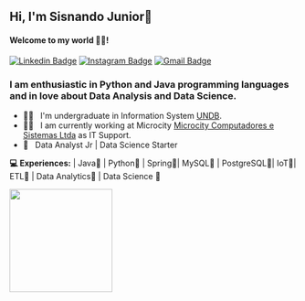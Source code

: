 ## Hi, I'm Sisnando Junior👋
#### Welcome to my world 🧑‍💻!

 [![Linkedin Badge](https://img.shields.io/badge/-SisnandoJunior-6633cc?-LinkedIn-blue?style=flat-square&logo=Linkedin&logoColor=white&link=https://www.linkedin.com/in/sisnando-junior/)](https://www.linkedin.com/in/sisnando-junior-812050b6/) 
 [![Instagram Badge](https://img.shields.io/badge/-Instagram-blue?style=flat-square&logo=Instagram&logoColor=white&link=https://instagram.com/sisnando_dev?igshid=1o9uhlz6bqs4s)](https://instagram.com/sisnando_dev?igshid=1o9uhlz6bqs4s) 
[![Gmail Badge](https://img.shields.io/badge/-nandodevs@gmail.com-6633cc?style=flat-square&logo=Gmail&logoColor=white&link=mailto:nandodevs@gmail.com)](mailto:nandodevs@gmail.com)

### I am enthusiastic in Python and Java programming languages and in love about Data Analysis and Data Science.

- 👨‍🎓  &nbsp; I'm undergraduate in Information System [UNDB](https://www.undb.edu.br/).
- 👨‍💻 &nbsp; I am currently working at Microcity [Microcity Computadores e Sistemas Ltda](http://microcity.com.br/) as IT Support.
- 📖 &nbsp; Data Analyst Jr | Data Science Starter

**💻 Experiences:**
| Java🧡 | Python💜 | Spring💚| MySQL💛 | PostgreSQL🖤| IoT💜| ETL💙 | Data Analytics🤎 | Data Science 🤎


<div>
  <a href="https://github.com/nandodevs">
  <img height="180em" src="https://github-readme-stats.vercel.app/api/top-langs/?username=nandodevs&layout=compact&langs_count=7&theme=dracula"/>
</div>
 </a>
